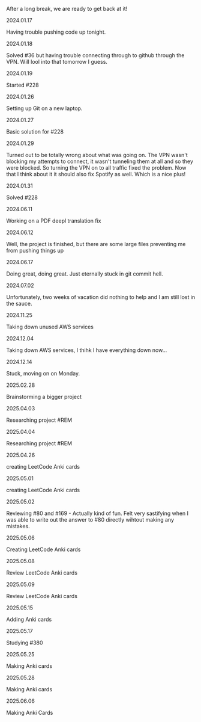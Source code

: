 After a long break, we are ready to get back at it!

2024.01.17

Having trouble pushing code up tonight.

2024.01.18

Solved #36 but having trouble connecting through to github through the VPN. Will lool into that tomorrow I guess. 

2024.01.19

Started #228

2024.01.26

Setting up Git on a new laptop.

2024.01.27

Basic solution for #228

2024.01.29

Turned out to be totally wrong about what was going on. The VPN wasn't blocking my attempts to connect, it wasn't tunneling them at all and so they were blocked. So turning the VPN on to all traffic fixed the problem. Now that I think about it it should also fix Spotify as well. Which is a nice plus!


2024.01.31

Solved #228

2024.06.11

Working on a PDF deepl translation fix

2024.06.12

Well, the project is finished, but there are some large files preventing me from pushing things up

2024.06.17

Doing great, doing great. Just eternally stuck in git commit hell.

2024.07.02 

Unfortunately, two weeks of vacation did nothing to help and I am still lost in the sauce.

2024.11.25

Taking down unused AWS services

2024.12.04

Taking down AWS services, I thihk I have everything down now...

2024.12.14

Stuck, moving on on Monday. 

2025.02.28

Brainstorming a bigger project

2025.04.03

Researching project #REM

2025.04.04

Researching project #REM

2025.04.26

creating LeetCode Anki cards

2025.05.01

creating LeetCode Anki cards

2025.05.02

Reviewing #80 and #169 - Actually kind of fun. Felt very sastifying when I was able to write out the answer to #80 directly wihtout making any mistakes. 

2025.05.06

Creating LeetCode Anki cards

2025.05.08

Review LeetCode Anki cards

2025.05.09 

Review LeetCode Anki cards

2025.05.15

Adding Anki cards

2025.05.17

Studying #380

2025.05.25

Making Anki cards

2025.05.28

Making Anki cards

2025.06.06

Making Anki Cards
